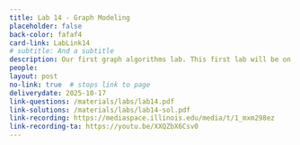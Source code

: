 ```yaml
---
title: Lab 14 - Graph Modeling
placeholder: false
back-color: fafaf4
card-link: LabLink14
# subtitle: And a subtitle
description: Our first graph algorithms lab. This first lab will be on formulating logic puzzles as graphing problems that can be solved using simple search algos.  
people:
layout: post
no-link: true  # stops link to page 
deliverydate: 2025-10-17
link-questions: /materials/labs/lab14.pdf
link-solutions: /materials/labs/lab14-sol.pdf
link-recording: https://mediaspace.illinois.edu/media/t/1_mxm298ez
link-recording-ta: https://youtu.be/XXQZbX6Csv0
---
```










